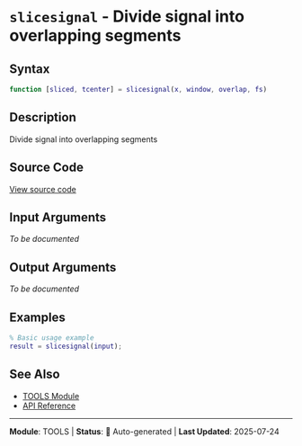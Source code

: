 # `slicesignal` - Divide signal into overlapping segments

## Syntax

```matlab
function [sliced, tcenter] = slicesignal(x, window, overlap, fs)
```

## Description

Divide signal into overlapping segments

## Source Code

[View source code](../../../src/tools/slicesignal.m)

## Input Arguments

*To be documented*

## Output Arguments

*To be documented*

## Examples

```matlab
% Basic usage example
result = slicesignal(input);
```

## See Also

- [TOOLS Module](README.md)
- [API Reference](../README.md)

---

**Module**: TOOLS | **Status**: 🔄 Auto-generated | **Last Updated**: 2025-07-24
